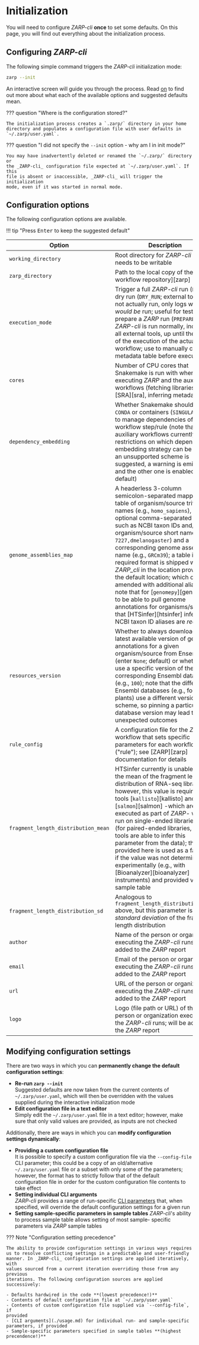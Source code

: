 # Initialization

You will need to configure _ZARP-cli_ **once** to set some defaults. On this
page, you will find out everything about the initialization process.

## Configuring _ZARP-cli_

The following simple command triggers the _ZARP-cli_ initialization mode:

```bash
zarp --init
```

An interactive screen will guide you through the process. Read
[on](#configuration-options) to find out more about what each of the available
options and suggested defaults mean.

??? question "Where is the configuration stored?"

    The initialization process creates a `.zarp/` directory in your home
    directory and populates a configuration file with user defaults in
    `~/.zarp/user.yaml`.

??? question "I did not specify the `--init` option - why am I in init mode?"

    You may have inadvertently deleted or renamed the `~/.zarp/` directory or
    the _ZARP-cli_ configuration file expected at `~/.zarp/user.yaml`. If this
    file is absent or inaccessible, _ZARP-cli_ will trigger the initialization
    mode, even if it was started in normal mode.


## Configuration options

The following configuration options are available.

!!! tip "Press <kbd>Enter</kbd> to keep the suggested default"

| Option | Description | Default |
| ------ | ----------- | ------- |
| `working_directory` | Root directory for _ZARP-cli_ runs; needs to be writable | `$HOME/.zarp` |
| `zarp_directory` | Path to the local copy of the [ZARP workflow repository][zarp] | `../zarp` relative to the location of the ZARP-cli repository |
| `execution_mode` | Trigger a full _ZARP-cli_ run (`RUN`), a dry run (`DRY_RUN`; external tools are not actually run, only logs what _would be_ run; useful for testing) or prepare a _ZARP_ run (`PREPARE_RUN`; _ZARP-cli_ is run normally, including all external tools, up until the point of the execution of the actual _ZARP_ workflow; use to manually check metadata table before execution)  | `RUN` |
| `cores` | Number of CPU cores that Snakemake is run with when executing _ZARP_ and the auxiliary workflows (fetching libraries from [SRA][sra], inferring metadata) | `1` |
| `dependency_embedding` | Whether Snakemake should use `CONDA` or containers (`SINGULARITY`) to manage dependencies of each workflow step/rule (note that the auxiliary workflows currently have restrictions on which dependency embedding strategy can be used; if an unsupported scheme is suggested, a warning is emitted and the other one is enabled by default) | `CONDA` |
| `genome_assemblies_map` | A headerless 3-column semicolon-separated mapping table of organism/source trivial names (e.g., `homo_sapiens`), optional comma-separated aliases such as NCBI taxon IDs and/or organism/source short names (e.g., `7227,dmelanogaster`) and a corresponding genome assembly name (e.g., `GRCm39`); a table in the required format is shipped with _ZARP_cli_ in the location provided in the default location; which can be amended with additional aliases; note that for [`genomepy`][genomepy] to be able to pull genome annotations for organisms/sources that [HTSinfer][htsinfer] inferred, NCBI taxon ID aliases are _required_  | `./data/genome_assemblies.map` relative to the location of the ZARP-cli repository |
| `resources_version` | Whether to always download the latest available version of genome annotations for a given organism/source from Ensembl (enter `None`; default) or whether to use a specific version of the corresponding Ensembl database (e.g., `100`); note that the different Ensembl databases (e.g., for fungi, plants) use a different versioning scheme, so pinning a particular database version may lead to unexpected outcomes | `None` |
| `rule_config` | A configuration file for the _ZARP_ workflow that sets specific parameters for each workflow step ("rule"); see [ZARP][zarp] documentation for details | `None` |
| `fragment_length_distribution_mean` | HTSinfer currently is unable to infer the mean of the fragment length distribution of RNA-seq libraries; however, this value is required for tools [`kallisto`][kallisto] and [`salmon`][salmon] -which are executed as part of _ZARP_- when run on single-ended libraries only (for paired-ended libraries, the tools are able to infer this parameter from the data); the value provided here is used as a fallback if the value was not determined experimentally (e.g., with [Bioanalyzer][bioanalyzer] instruments) and provided via a sample table | `300` |
| `fragment_length_distribution_sd` | Analogous to `fragment_length_distribution_mean` above, but this parameter is for the _standard deviation_ of the fragment length distribution | `100` |
| `author` | Name of the person or organization executing the _ZARP-cli_ runs; will be added to the _ZARP_ report | `None` |
| `email` | Email of the person or organization executing the _ZARP-cli_ runs; will be added to the _ZARP_ report | `None` |
| `url` | URL of the person or organization executing the _ZARP-cli_ runs; will be added to the _ZARP_ report | `None` |
| `logo` | Logo (file path or URL) of the person or organization executing the _ZARP-cli_ runs; will be added to the _ZARP_ report | `None` |

## Modifying configuration settings

There are two ways in which you can **permanently change the default
configuration settings**:

- **Re-run `zarp --init`**  
  Suggested defaults are now taken from the current
  contents of `~/.zarp/user.yaml`, which will then be overridden with the
  values supplied during the interactive initialization mode
- **Edit configuration file in a text editor**  
  Simply edit the `~/.zarp/user.yaml` file in a text editor; however, make sure
  that only valid values are provided, as inputs are not checked

Additionally, there are ways in which you can **modify configuration settings
dynamically**:

- **Providing a custom configuration file**  
  It is possible to specify a custom configuration file via the `--config-file`
  CLI parameter; this could be a copy of an old/alternative `~/.zarp/user.yaml`
  file or a subset with only some of the parameters; however, the format has
  to strictly follow that of the default configuration file in order for the
  custom configuration file contents to take effect
- **Setting individual CLI arguments**  
  _ZARP-cli_ provides a range of run-specific [CLI parameters](./usage.md)
  that, when specified, will override the default configuration settings for a
  given run
- **Setting sample-specific parameters in sample tables**
  _ZARP-cli_'s ability to process sample table allows setting of most sample-
  specific parameters via _ZARP_ sample tables

??? Note "Configuration setting precedence"

    The ability to provide configuration settings in various ways requires
    us to resolve conflicting settings in a predictable and user-friendly
    manner. In _ZARP-cli_ configuration settings are applied iteratively, with
    values sourced from a current iteration overriding those from any previous
    iterations. The following configuration sources are applied successively:
    
    - Defaults hardwired in the code **(lowest precedence!)**
    - Contents of default configuration file at `~/.zarp/user.yaml`
    - Contents of custom configuration file supplied via `--config-file`, if
    provided
    - [CLI arguments](./usage.md) for individual run- and sample-specific
    parameters, if provided
    - Sample-specific parameters specified in sample tables **(highest
    precendence!)**
